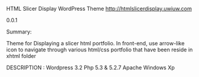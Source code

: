 HTML Slicer Display WordPress Theme http://htmlslicerdisplay.uwiuw.com

0.0.1



Summary:

Theme for Displaying a slicer html portfolio. In front-end, use arrow-like
icon to navigate through various html/css portfolio that have been reside in xhtml folder


DESCRIPTION :
Wordpress 3.2
Php 5.3 & 5.2.7
Apache
Windows Xp